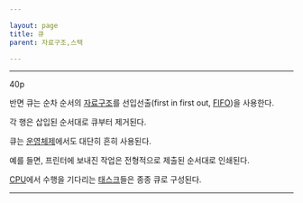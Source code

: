 ```yaml
---

layout: page
title: 큐
parent: 자료구조,스택

---
```


***

40p

반면 큐는 순차 순서의 [자료구조](자료구조.html)를 선입선출(first in first out, [FIFO](FIFO.html))을 사용한다.

각 행은 삽입된 순서대로 큐부터 제거된다.

큐는 [운영체제](운영체제.html)에서도 대단히 흔히 사용된다.

예를 들면, 프린터에 보내진 작업은 전형적으로 제출된 순서대로 인쇄된다.

[CPU](CPU.html)에서 수행을 기다리는 [태스크](태스크.html)들은 종종 큐로 구성된다.

***